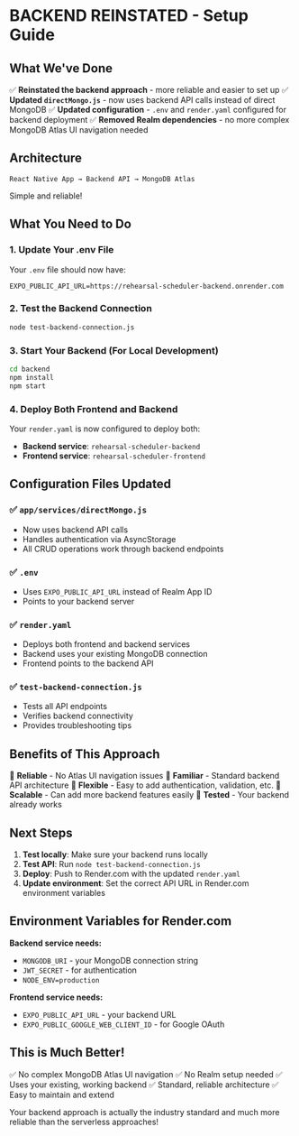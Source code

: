 # BACKEND REINSTATED - Setup Guide

## What We've Done

✅ **Reinstated the backend approach** - more reliable and easier to set up
✅ **Updated `directMongo.js`** - now uses backend API calls instead of direct MongoDB
✅ **Updated configuration** - `.env` and `render.yaml` configured for backend deployment
✅ **Removed Realm dependencies** - no more complex MongoDB Atlas UI navigation needed

## Architecture

```
React Native App → Backend API → MongoDB Atlas
```

Simple and reliable!

## What You Need to Do

### 1. Update Your .env File

Your `.env` file should now have:
```env
EXPO_PUBLIC_API_URL=https://rehearsal-scheduler-backend.onrender.com
```

### 2. Test the Backend Connection

```bash
node test-backend-connection.js
```

### 3. Start Your Backend (For Local Development)

```bash
cd backend
npm install
npm start
```

### 4. Deploy Both Frontend and Backend

Your `render.yaml` is now configured to deploy both:
- **Backend service**: `rehearsal-scheduler-backend`
- **Frontend service**: `rehearsal-scheduler-frontend`

## Configuration Files Updated

### ✅ `app/services/directMongo.js`
- Now uses backend API calls
- Handles authentication via AsyncStorage
- All CRUD operations work through backend endpoints

### ✅ `.env`
- Uses `EXPO_PUBLIC_API_URL` instead of Realm App ID
- Points to your backend server

### ✅ `render.yaml`
- Deploys both frontend and backend services
- Backend uses your existing MongoDB connection
- Frontend points to the backend API

### ✅ `test-backend-connection.js`
- Tests all API endpoints
- Verifies backend connectivity
- Provides troubleshooting tips

## Benefits of This Approach

🎯 **Reliable** - No Atlas UI navigation issues
🎯 **Familiar** - Standard backend API architecture
🎯 **Flexible** - Easy to add authentication, validation, etc.
🎯 **Scalable** - Can add more backend features easily
🎯 **Tested** - Your backend already works

## Next Steps

1. **Test locally**: Make sure your backend runs locally
2. **Test API**: Run `node test-backend-connection.js`
3. **Deploy**: Push to Render.com with the updated `render.yaml`
4. **Update environment**: Set the correct API URL in Render.com environment variables

## Environment Variables for Render.com

**Backend service needs:**
- `MONGODB_URI` - your MongoDB connection string
- `JWT_SECRET` - for authentication
- `NODE_ENV=production`

**Frontend service needs:**
- `EXPO_PUBLIC_API_URL` - your backend URL
- `EXPO_PUBLIC_GOOGLE_WEB_CLIENT_ID` - for Google OAuth

## This is Much Better!

✅ No complex MongoDB Atlas UI navigation
✅ No Realm setup needed
✅ Uses your existing, working backend
✅ Standard, reliable architecture
✅ Easy to maintain and extend

Your backend approach is actually the industry standard and much more reliable than the serverless approaches!
